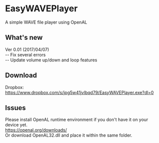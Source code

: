 # EasyWAVEPlayer
A simple WAVE file player using OpenAL
## What's new
Ver 0.01 (2017/04/07)</br>
-- Fix several errors</br>
-- Update volume up/down and loop features</br>
## Download
Dropbox:</br>
https://www.dropbox.com/s/jpg5w41jvlbqd79/EasyWAVEPlayer.exe?dl=0
## Issues
Please install OpenAL runtime environment if you don't have it on your device yet.</br>
https://openal.org/downloads/</br>
Or download OpenAL32.dll and place it within the same folder.
